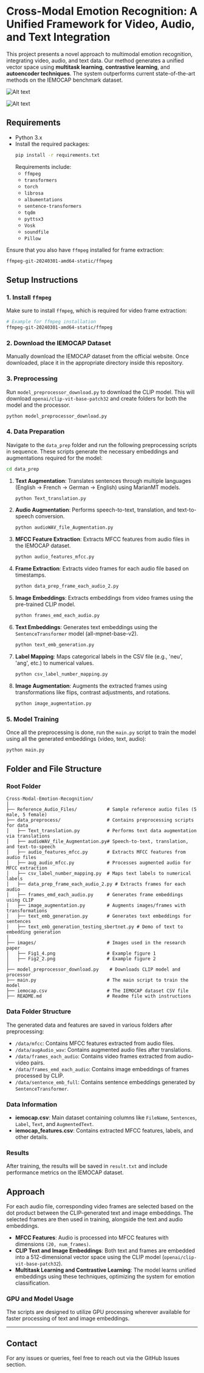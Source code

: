 
# Cross-Modal Emotion Recognition: A Unified Framework for Video, Audio, and Text Integration

This project presents a novel approach to multimodal emotion recognition, integrating video, audio, and text data. Our method generates a unified vector space using **multitask learning**, **contrastive learning**, and **autoencoder techniques**. The system outperforms current state-of-the-art methods on the IEMOCAP benchmark dataset.

![Alt text](images/Fig1_4.png)

![Alt text](images/Fig2_2.png)

## Requirements

- Python 3.x
- Install the required packages:
  ```bash
  pip install -r requirements.txt
  ```
  Requirements include:
  - `ffmpeg`
  - `transformers`
  - `torch`
  - `librosa`
  - `albumentations`
  - `sentence-transformers`
  - `tqdm`
  - `pyttsx3`
  - `Vosk`
  - `soundfile`
  - `Pillow`

Ensure that you also have `ffmpeg` installed for frame extraction:

```bash
ffmpeg-git-20240301-amd64-static/ffmpeg
```

## Setup Instructions

### 1. Install `ffmpeg`

Make sure to install `ffmpeg`, which is required for video frame extraction:

```bash
# Example for ffmpeg installation
ffmpeg-git-20240301-amd64-static/ffmpeg
```

### 2. Download the IEMOCAP Dataset

Manually download the IEMOCAP dataset from the official website. Once downloaded, place it in the appropriate directory inside this repository.

### 3. Preprocessing

Run `model_preprocessor_download.py` to download the CLIP model. This will download `openai/clip-vit-base-patch32` and create folders for both the model and the processor.

```bash
python model_preprocessor_download.py
```

### 4. Data Preparation

Navigate to the `data_prep` folder and run the following preprocessing scripts in sequence. These scripts generate the necessary embeddings and augmentations required for the model:

```bash
cd data_prep
```

1. **Text Augmentation**: 
   Translates sentences through multiple languages (English → French → German → English) using MarianMT models.

   ```bash
   python Text_translation.py
   ```

2. **Audio Augmentation**:
   Performs speech-to-text, translation, and text-to-speech conversion.

   ```bash
   python audioWAV_file_Augmentation.py
   ```

3. **MFCC Feature Extraction**:
   Extracts MFCC features from audio files in the IEMOCAP dataset.

   ```bash
   python audio_features_mfcc.py
   ```

4. **Frame Extraction**:
   Extracts video frames for each audio file based on timestamps.

   ```bash
   python data_prep_frame_each_audio_2.py
   ```

5. **Image Embeddings**:
   Extracts embeddings from video frames using the pre-trained CLIP model.

   ```bash
   python frames_emd_each_audio.py
   ```

6. **Text Embeddings**:
   Generates text embeddings using the `SentenceTransformer` model (all-mpnet-base-v2).

   ```bash
   python text_emb_generation.py
   ```

7. **Label Mapping**:
   Maps categorical labels in the CSV file (e.g., 'neu', 'ang', etc.) to numerical values.

   ```bash
   python csv_label_number_mapping.py
   ```

8. **Image Augmentation**:
   Augments the extracted frames using transformations like flips, contrast adjustments, and rotations.

   ```bash
   python image_augmentation.py
   ```

### 5. Model Training

Once all the preprocessing is done, run the `main.py` script to train the model using all the generated embeddings (video, text, audio):

```bash
python main.py
```

## Folder and File Structure

### Root Folder

```
Cross-Modal-Emotion-Recognition/
│
├── Reference_Audio_Files/           # Sample reference audio files (5 male, 5 female)
├── data_preprocess/                 # Contains preprocessing scripts for data
│   ├── Text_translation.py          # Performs text data augmentation via translations
│   ├── audioWAV_file_Augmentation.py# Speech-to-text, translation, and text-to-speech
│   ├── audio_features_mfcc.py       # Extracts MFCC features from audio files
│   ├── aug_audio_mfcc.py            # Processes augmented audio for MFCC extraction
│   ├── csv_label_number_mapping.py  # Maps text labels to numerical labels
│   ├── data_prep_frame_each_audio_2.py # Extracts frames for each audio
│   ├── frames_emd_each_audio.py     # Generates frame embeddings using CLIP
│   ├── image_augmentation.py        # Augments images/frames with transformations
│   ├── text_emb_generation.py       # Generates text embeddings for sentences
│   ├── text_emb_generation_testing_sbertnet.py # Demo of text to embedding generation
│
├── images/                          # Images used in the research paper
│   ├── Fig1_4.png                   # Example figure 1
│   ├── Fig2_2.png                   # Example figure 2
│
├── model_preprocessor_download.py    # Downloads CLIP model and processor
├── main.py                          # The main script to train the model
├── iemocap.csv                      # The IEMOCAP dataset CSV file
├── README.md                        # Readme file with instructions
```

### Data Folder Structure

The generated data and features are saved in various folders after preprocessing:

- `/data/mfcc`: Contains MFCC features extracted from audio files.
- `/data/augAudio_wav`: Contains augmented audio files after translations.
- `/data/frames_each_audio`: Contains video frames extracted from audio-video pairs.
- `/data/frames_emd_each_audio`: Contains image embeddings of frames processed by CLIP.
- `/data/sentence_emb_full`: Contains sentence embeddings generated by `SentenceTransformer`.

### Data Information

- **iemocap.csv**: Main dataset containing columns like `FileName`, `Sentences`, `Label`, `Text`, and `AugmentedText`.
- **iemocap_features.csv**: Contains extracted MFCC features, labels, and other details.

### Results

After training, the results will be saved in `result.txt` and include performance metrics on the IEMOCAP dataset.

## Approach

For each audio file, corresponding video frames are selected based on the dot product between the CLIP-generated text and image embeddings. The selected frames are then used in training, alongside the text and audio embeddings.

- **MFCC Features**: Audio is processed into MFCC features with dimensions `(20, num_frames)`.
- **CLIP Text and Image Embeddings**: Both text and frames are embedded into a 512-dimensional vector space using the CLIP model (`openai/clip-vit-base-patch32`).
- **Multitask Learning and Contrastive Learning**: The model learns unified embeddings using these techniques, optimizing the system for emotion classification.


### GPU and Model Usage

The scripts are designed to utilize GPU processing wherever available for faster processing of text and image embeddings.

---

## Contact

For any issues or queries, feel free to reach out via the GitHub Issues section.
